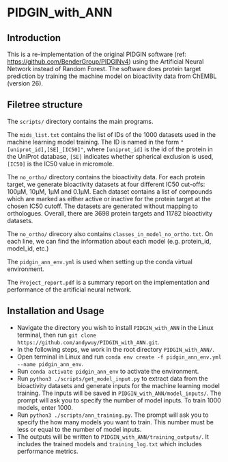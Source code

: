 # PIDGIN_with_ANN

## Introduction
This is a re-implementation of the original PIDGIN software (ref: https://github.com/BenderGroup/PIDGINv4) using the Artificial Neural Network instead of Random Forest.
The software does protein target prediction by training the machine model on bioactivity data from ChEMBL (version 26).

## Filetree structure
The `scripts/` directory contains the main programs.

The `mids_list.txt` contains the list of IDs of the 1000 datasets used in the machine learning model training. The ID is named in the form `"[uniprot_id],[SE]_[IC50]"`, where `[uniprot_id]` is the id of the protein in the UniProt database, `[SE]` indicates whether spherical exclusion is used, `[IC50]` is the IC50 value in micromole.

The `no_ortho/` directory contains the bioactivity data. For each protein target, we generate bioactivity datasets at four different IC50 cut-offs: 100μM, 10μM, 1μM and 0.1μM. Each dataset contains a list of compounds which are marked as either active or inactive for the protein target at the chosen IC50 cutoff. The datasets are generated without mapping to orthologues. Overall, there are 3698 protein targets and 11782 bioactivity datasets.

The `no_ortho/` direcory also contains `classes_in_model_no_ortho.txt`. On each line, we can find the information about each model (e.g. protein_id, model_id, etc.)

The `pidgin_ann_env.yml` is used when setting up the conda virtual environment.

The `Project_report.pdf` is a summary report on the implementation and performance of the artificial neural network.

## Installation and Usage
- Navigate the directory you wish to install `PIDGIN_with_ANN` in the Linux terminal, then run `git clone https://github.com/andywuy/PIDGIN_with_ANN.git`.
- In the following steps, we work in the root directory `PIDGIN_with_ANN/`.
- Open terminal in Linux and run `conda env create -f pidgin_ann_env.yml --name pidgin_ann_env`. 
- Run `conda activate pidgin_ann_env` to activate the environment. 
- Run `python3 ./scripts/get_model_input.py` to extract data from the bioactivity datasets and generate inputs for the machine learning model training.  The inputs will be saved in `PIDGIN_with_ANN/model_inputs/`. The prompt will ask you to specify the number of model inputs. To train 1000 models, enter 1000.
- Run `python3 ./scripts/ann_training.py`. The prompt will ask you to specify the how many models you want to train. This number must be less or equal to the number of model inputs.
- The outputs will be written to `PIDGIN_with_ANN/training_outputs/`. It includes the trained models and `training_log.txt` which includes performance metrics.

